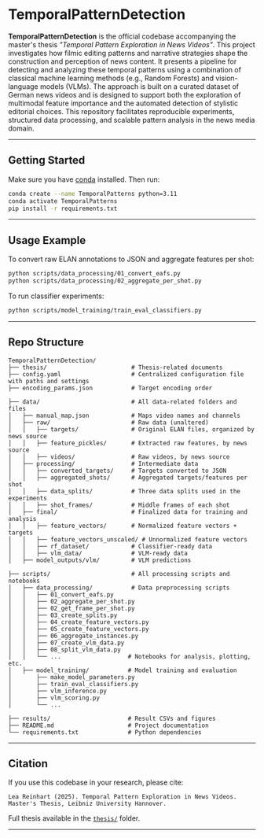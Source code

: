# TemporalPatternDetection

**TemporalPatternDetection** is the official codebase accompanying the master's thesis *"Temporal Pattern Exploration in News Videos"*. This project investigates how filmic editing patterns and narrative strategies shape the construction and perception of news content. It presents a pipeline for detecting and analyzing these temporal patterns using a combination of classical machine learning methods (e.g., Random Forests) and vision-language models (VLMs). The approach is built on a curated dataset of German news videos and is designed to support both the exploration of multimodal feature importance and the automated detection of stylistic editorial choices. This repository facilitates reproducible experiments, structured data processing, and scalable pattern analysis in the news media domain.

---

## Getting Started

Make sure you have [conda](https://docs.conda.io/en/latest/miniconda.html) installed. Then run:

```bash
conda create --name TemporalPatterns python=3.11
conda activate TemporalPatterns
pip install -r requirements.txt
```

---

## Usage Example

To convert raw ELAN annotations to JSON and aggregate features per shot:

```bash
python scripts/data_processing/01_convert_eafs.py
python scripts/data_processing/02_aggregate_per_shot.py
```

To run classifier experiments:

```bash
python scripts/model_training/train_eval_classifiers.py
```

---

## Repo Structure

```
TemporalPatternDetection/
├── thesis/                        # Thesis-related documents
├── config.yaml                    # Centralized configuration file with paths and settings
├── encoding_params.json           # Target encoding order

├── data/                          # All data-related folders and files
│   ├── manual_map.json            # Maps video names and channels
│   ├── raw/                       # Raw data (unaltered)
│   │   ├── targets/               # Original ELAN files, organized by news source
│   │   ├── feature_pickles/       # Extracted raw features, by news source
│   │   ├── videos/                # Raw videos, by news source
│   ├── processing/                # Intermediate data
│   │   ├── converted_targets/     # Targets converted to JSON
│   │   ├── aggregated_shots/      # Aggregated targets/features per shot
│   │   ├── data_splits/           # Three data splits used in the experiments
│   │   ├── shot_frames/           # Middle frames of each shot
│   ├── final/                     # Finalized data for training and analysis
│   │   ├── feature_vectors/       # Normalized feature vectors + targets
│   │   ├── feature_vectors_unscaled/ # Unnormalized feature vectors
│   │   ├── rf_dataset/            # Classifier-ready data
│   │   ├── vlm_data/              # VLM-ready data
│   ├── model_outputs/vlm/         # VLM predictions

├── scripts/                       # All processing scripts and notebooks
│   ├── data_processing/           # Data preprocessing scripts
│   │   ├── 01_convert_eafs.py
│   │   ├── 02_aggregate_per_shot.py
│   │   ├── 02_get_frame_per_shot.py
│   │   ├── 03_create_splits.py
│   │   ├── 04_create_feature_vectors.py
│   │   ├── 05_create_feature_vectors.py
│   │   ├── 06_aggregate_instances.py
│   │   ├── 07_create_vlm_data.py
│   │   ├── 08_split_vlm_data.py
│   │   └── ...                   # Notebooks for analysis, plotting, etc.
│   ├── model_training/           # Model training and evaluation
│       ├── make_model_parameters.py
│       ├── train_eval_classifiers.py
│       ├── vlm_inference.py
│       ├── vlm_scoring.py
│       └── ...

├── results/                      # Result CSVs and figures
├── README.md                     # Project documentation
└── requirements.txt              # Python dependencies
```

---

## Citation

If you use this codebase in your research, please cite:

```
Lea Reinhart (2025). Temporal Pattern Exploration in News Videos. Master's Thesis, Leibniz University Hannover.
```

Full thesis available in the [`thesis/`](thesis/) folder.

---
